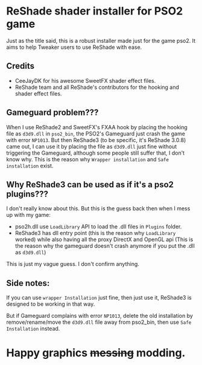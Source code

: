 # ReShade shader installer for PSO2 game
 Just as the title said, this is a robust installer made just for the game pso2. It aims to help Tweaker users to use ReShade with ease.
 
## Credits
- CeeJayDK for his awesome SweetFX shader effect files.
- ReShade team and all ReShade's contributors for the hooking and shader effect files.
 
## Gameguard problem???
 When I use ReShade2 and SweetFX's FXAA hook by placing the hooking file as `d3d9.dll` in `pso2_bin`, the PSO2's Gameguard just crash the game with error `NP1013`. But then ReShade3 (to be specific, it's ReShade 3.0.8) came out, I can use it by placing the file as `d3d9.dll` just fine without triggering the Gameguard, although some people still suffer that, I don't know why. This is the reason why `Wrapper installation` and `Safe installation` exist.

## Why ReShade3 can be used as if it's a pso2 plugins???
 I don't really know about this. But this is the guess back then when I mess up with my game:
 - pso2h.dll use `LoadLibrary` API to load the .dll files in `Plugins` folder.
 - ReShade3 has dll entry point (this is the reason why `LoadLibrary` worked) while also having all the proxy DirectX and OpenGL api (This is the reason why the gameguard doesn't crash anymore if you put the .dll as `d3d9.dll`)
 
 This is just my vague guess. I don't confirm anything.
 
## Side notes:
If you can use `wrapper Installation` just fine, then just use it, ReShade3 is designed to be working in that way.

But if Gameguard complains with error `NP1013`, delete the old installation by remove/rename/move the `d3d9.dll` file away from pso2_bin, then use `Safe Installation` instead.


# Happy graphics ~~messing~~ modding.
